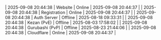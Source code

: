 | 2025-09-08 20:44:38 | Website | Online | 2025-09-08 20:44:37 |
| 2025-09-08 20:44:38 | Registration | Online | 2025-09-08 20:44:37 |
| 2025-09-08 20:44:38 | Auth Server | Offline | 2025-08-18 09:33:31 |
| 2025-09-08 20:44:38 | Kezan (PvE) | Offline | 2025-08-03 17:58:02 |
| 2025-09-08 20:44:38 | Gurubashi (PvP) | Offline | 2025-08-23 21:44:06 |
| 2025-09-08 20:44:38 | Cloudflare | Online | 2025-09-08 20:44:37 |
